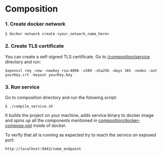# Composition
 
### 1. Create docker network

 `$ docker network create <your_network_name_here>`

### 2. Create TLS certificate

You can create a self-signed TLS certificate. Go to [/composition/service](./composition/service) directory and run:

`$openssl req -new -newkey rsa:4096 -x509 -sha256 -days 365 -nodes -out yourKey.crt -keyout yourKey.key`


 ### 3. Run service

Go to composition directory and run the folowing script:
 
 `$ ./compile_service.sh`

It builds the project on your machine, adds service binary to docker image and spins up all the components mentioned in [composition/docker-compose.yml](./composition/docker-compose.yml) inside of docker.

To verify that all is running as expected try to reach the service on exposed port:

`http://localhost:9443/some_endpoint`